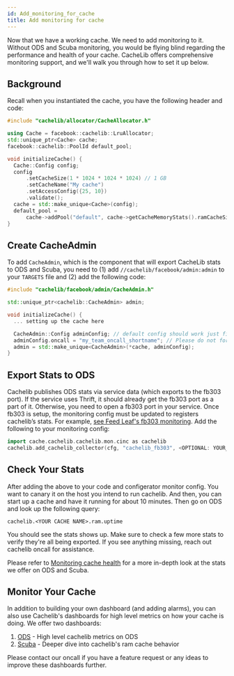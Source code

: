 ```yaml
---
id: Add_monitoring_for_cache
title: Add monitoring for cache
---
```


Now that we have a working cache. We need to add monitoring to it. Without ODS and Scuba monitoring, you would be flying blind regarding the performance and health of your cache. CacheLib offers comprehensive monitoring support, and we'll walk you through how to set it up below.

## Background

Recall when you instantiated the cache, you have the following header and code:

```cpp
#include "cachelib/allocator/CacheAllocator.h"

using Cache = facebook::cachelib::LruAllocator;
std::unique_ptr<Cache> cache;
facebook::cachelib::PoolId default_pool;

void initializeCache() {
  Cache::Config config;
  config
      .setCacheSize(1 * 1024 * 1024 * 1024) // 1 GB
      .setCacheName("My cache")
      .setAccessConfig({25, 10})
      .validate();
  cache = std::make_unique<Cache>(config);
  default_pool =
      cache->addPool("default", cache->getCacheMemoryStats().ramCacheSize);
}
```

## Create CacheAdmin
To add `CacheAdmin`, which is the component that will export CacheLib stats to ODS and Scuba, you need to (1) add `//cachelib/facebook/admin:admin` to your `TARGETS` file and (2) add the following code:

```cpp
#include "cachelib/facebook/admin/CacheAdmin.h"

std::unique_ptr<cachelib::CacheAdmin> admin;

void initializeCache() {
  ... setting up the cache here

  CacheAdmin::Config adminConfig; // default config should work just fine
  adminConfig.oncall = "my_team_oncall_shortname"; // Please do not forget to add your team's oncall shortname!
  admin = std::make_unique<CacheAdmin>(*cache, adminConfig);
}
```

## Export Stats to ODS
Cachelib publishes ODS stats via service data (which exports to the fb303 port). If the service uses Thrift, it should already get the fb303 port as a part of it. Otherwise, you need to open a fb303 port in your service. Once fb303 is setup,  the  monitoring config must be updated to  registers cachelib’s stats. For example, [see Feed Leaf's fb303 monitoring](https://fburl.com/diffusion/tk55n07s).  Add the following to your monitoring config:


```cpp
import cache.cachelib.cachelib.mon.cinc as cachelib
cachelib.add_cachelib_collector(cfg, "cachelib_fb303", <OPTIONAL: YOUR_FB303_PORT>)
```


## Check Your Stats

After adding the above to your code and configerator monitor config. You want to canary it on the host you intend to run cachelib. And then, you can start up a cache and have it running for about 10 minutes. Then go on ODS and look up the following query:

```none
cachelib.<YOUR CACHE NAME>.ram.uptime
```

You should see the stats shows up. Make sure to check a few more stats to verify they're all being exported. If you see anything missing, reach out cachelib oncall for assistance.

Please refer to [Monitoring cache health](monitoring) for a more in-depth look at the stats we offer on ODS and Scuba.

## Monitor Your Cache
In addition to building your own dashboard (and adding alarms), you can also use Cachelib's dashboards for high level metrics on how your cache is doing. We offer two dashboards:
1. [ODS](https://fburl.com/unidash/ehpb743v) - High level cachelib metrics on ODS
2. [Scuba](https://fburl.com/unidash/5l3bbo4u) - Deeper dive into cachelib's ram cache behavior

Please contact our oncall if you have a feature request or any ideas to improve these dashboards further.
